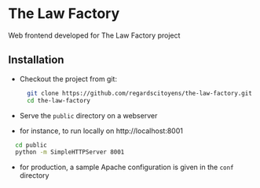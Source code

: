 The Law Factory
===============

Web frontend developed for The Law Factory project

## Installation

* Checkout the project from git:

  ```bash
    git clone https://github.com/regardscitoyens/the-law-factory.git
    cd the-law-factory
  ```

* Serve the ```public``` directory on a webserver
 - for instance, to run locally on http://localhost:8001

  ```bash
    cd public
    python -m SimpleHTTPServer 8001
  ```

 - for production, a sample Apache configuration is given in the ```conf``` directory


